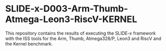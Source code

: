 # SLIDE-x-D003-Arm-Thumb-Atmega-Leon3-RiscV-KERNEL
This repository contains the results of executing the SLIDE-x framework with the ISS tools for the Arm, Thumb, Atmega328/P, Leon3 and RiscV and the Kernel benchmark.
